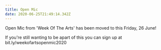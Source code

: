 ```yaml
---
title: Open Mic
date: 2020-06-25T21:49:14.342Z
---
```

Open Mic from 'Week Of The Arts' has been moved to this Friday, 26 June! 

If you're still wanting to be apart of this you can sign up at bit.ly/weekofartsopenmic2020